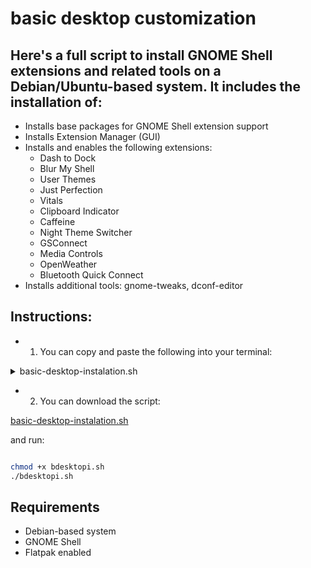 # basic desktop customization

## Here's a full script to install GNOME Shell extensions and related tools on a Debian/Ubuntu-based system. It includes the installation of:

* Installs base packages for GNOME Shell extension support
* Installs Extension Manager (GUI)
* Installs and enables the following extensions:
    * Dash to Dock
    * Blur My Shell
    * User Themes
    * Just Perfection
    * Vitals
    * Clipboard Indicator
    * Caffeine
    * Night Theme Switcher
    * GSConnect
    * Media Controls
    * OpenWeather
    * Bluetooth Quick Connect
* Installs additional tools: gnome-tweaks, dconf-editor

## Instructions:
* 1. You can copy and paste the following into your terminal:


<details>
<summary>basic-desktop-instalation.sh</summary>

```bash

#!/bin/bash

set -e

echo "Updating system and installing base packages..."
sudo apt update
sudo apt install -y \
  gnome-shell-extensions \
  gnome-shell-extension-prefs \
  chrome-gnome-shell \
  curl \
  jq \
  unzip \
  gnome-tweaks \
  dconf-editor \
  flatpak \
  git \
  make

echo "Adding Flathub repository if not already added..."
sudo flatpak remote-add --if-not-exists flathub https://flathub.org/repo/flathub.flatpakrepo

echo "Installing Extension Manager via Flatpak..."
flatpak install -y flathub com.mattjakeman.ExtensionManager

EXTENSIONS_DIR="$HOME/.local/share/gnome-shell/extensions"
mkdir -p "$EXTENSIONS_DIR"

# Special case: Dash to Dock from GitHub
install_dash_to_dock() {
  echo "Installing Dash to Dock from GitHub..."
  rm -rf "$EXTENSIONS_DIR/dash-to-dock@micxgx.gmail.com"
  git clone https://github.com/micheleg/dash-to-dock.git
  cd dash-to-dock
  make install
  cd ..
  rm -rf dash-to-dock
  gnome-extensions enable dash-to-dock@micxgx.gmail.com || echo "Failed to enable Dash to Dock"
}

# Generic GNOME Shell extension installer
install_gnome_extension() {
  EXTENSION_ID=$1
  EXTENSION_NAME=$2

  echo "Installing $EXTENSION_NAME (ID $EXTENSION_ID)..."

  UUID=$(curl -s "https://extensions.gnome.org/extension-info/?pk=$EXTENSION_ID" | jq -r .uuid)
  SHELL_VERSION=$(gnome-shell --version | grep -oP '\d+\.\d+' | head -1)
  VERSION_TAG=$(curl -s "https://extensions.gnome.org/extension-info/?pk=$EXTENSION_ID" | jq -r '.shell_version_map["'"$SHELL_VERSION"'"] // .shell_version_map | keys[0]')
  DOWNLOAD_URL="https://extensions.gnome.org/download-extension/$UUID.shell-extension.zip?version_tag=$VERSION_TAG"

  DEST="$EXTENSIONS_DIR/$UUID"
  mkdir -p "$DEST"
  curl -L "$DOWNLOAD_URL" -o "$DEST/extension.zip"

  if unzip -t "$DEST/extension.zip" >/dev/null 2>&1; then
    unzip -o "$DEST/extension.zip" -d "$DEST"
    gnome-extensions enable "$UUID" || echo "Manual activation may be required for $UUID"
  else
    echo "Warning: Failed to install $EXTENSION_NAME. Invalid or corrupted download."
    rm "$DEST/extension.zip"
  fi
}

# First: install Dash to Dock manually
install_dash_to_dock

# Other extensions (excluding Dash to Dock)
EXTENSIONS=(
  "3193 Blur_My_Shell"
  "19 User_Themes"
  "3843 Just_Perfection"
  "1460 Vitals"
  "779 Clipboard_Indicator"
  "517 Caffeine"
  "2236 Night_Theme_Switcher"
  "1319 GSConnect"
  "358 Media_Controls"
  "750 OpenWeather"
  "1401 Bluetooth_Quick_Connect"
)

for item in "${EXTENSIONS[@]}"; do
  install_gnome_extension $item
done

echo "All extensions processed."

echo "Attempting to reload GNOME Shell (only works on X11)..."
busctl --user call org.gnome.Shell /org/gnome/Shell org.gnome.Shell Eval s 'global.reexec_self()' || true

echo "Done. You can manage your extensions via 'Extension Manager' or 'gnome-extensions-app'."



```

</details>

* 2. You can download the script:

[basic-desktop-instalation.sh](./bdesktopi.sh)

and run:

```bash

chmod +x bdesktopi.sh
./bdesktopi.sh

```

## Requirements

- Debian-based system
- GNOME Shell
- Flatpak enabled